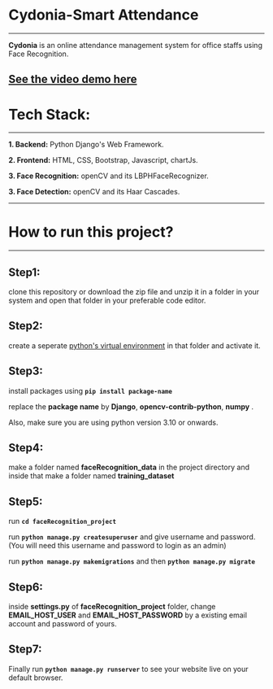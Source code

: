 # Cydonia-Smart Attendance
---
**Cydonia** is an online attendance management system for office staffs using Face Recognition.

## [See the video demo here]()

# Tech Stack:
---
**1. Backend:** Python Django's Web Framework.

**2. Frontend:** HTML, CSS, Bootstrap, Javascript, chartJs.

**3. Face Recognition:** openCV and its LBPHFaceRecognizer.

**3. Face Detection:** openCV and its Haar Cascades. 

---
# How to run this project?
---
**Step1:** 
---
clone this repository or download the zip file and unzip it in a folder in your system and open that folder in your preferable code editor.

**Step2:** 
---
create a seperate [python's virtual environment](https://packaging.python.org/guides/installing-using-pip-and-virtual-environments/) in that folder and activate it.

**Step3:** 
---
install packages using **``` pip install package-name ```**

replace the **package name** by **Django**, **opencv-contrib-python**, **numpy** .

Also, make sure you are using python version 3.10 or onwards.

**Step4:** 
---
make a folder named **faceRecognition_data** in the project directory and inside that make a folder named **training_dataset**

**Step5:** 
---
run **``` cd faceRecognition_project ```** 

run **``` python manage.py createsuperuser ```** and give username and password. (You will need this username and password to login as an admin)

run  **``` python manage.py makemigrations ```** and then  **``` python manage.py migrate ```**

**Step6:** 
---
inside **settings.py** of **faceRecognition_project** folder, change **EMAIL_HOST_USER** and **EMAIL_HOST_PASSWORD** by a existing email account and password of yours.

**Step7:** 
---

Finally run   **``` python manage.py runserver ```** to see your website live on your default browser.





